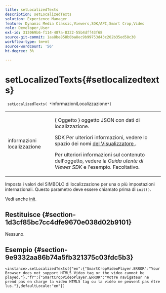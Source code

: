 ```yaml
---
title: setLocalizedTexts
description: setLocalizedTexts
solution: Experience Manager
feature: Dynamic Media Classic,Viewers,SDK/API,Smart Crop,Video
role: Developer,User
exl-id: 313069b6-f114-487a-8322-55b4dff43f68
source-git-commit: 1aa8be858b0ba8ec9b99753d43c202b35ed58c30
workflow-type: tm+mt
source-wordcount: '56'
ht-degree: 3%

---
```


# setLocalizedTexts{#setlocalizedtexts}

` setLocalizedTexts( *`informazioniLocalizzazione`*)`

<table id="table_896DFF34A68A403DB93A6D597461A573"> 
 <tbody> 
  <tr> 
   <td colname="col1"> <p> <span class="codeph"> <span class="varname"> informazioni localizzazione </span> </span> </p> </td> 
   <td colname="col2"> <p> { <span class="codeph"> Oggetto </span>} oggetto JSON con dati di localizzazione. </p> <p>SDK Per ulteriori informazioni, vedere lo spazio dei nomi <a href="../../../c-html5-aem-asset-viewers/c-html5-aem-smartcropvideo/r-html5-aem-smartcropvideo-viewer-namespace.md#concept-679bfabb3e3e4c12a285c4e9c4144153" format="dita" scope="local"> del Visualizzatore </a>. </p> <p>Per ulteriori informazioni sul contenuto dell'oggetto, vedere la <i>Guida utente di Viewer SDK</i> e l'esempio. Facoltativo. </p> </td> 
  </tr> 
 </tbody> 
</table>

Imposta i valori del SIMBOLO di localizzazione per una o più impostazioni internazionali. Questo parametro deve essere chiamato prima di `init()`.

Vedi anche [init](../../../c-html5-aem-asset-viewers/c-html5-aem-smartcropvideo/c-html5-aem-smartcropvideo-viewer-javascriptapiref/r-html5-aem-smartcropvideo-viewer-javascriptapiref-init.md#reference-3b570ba8b35045d6b30fb178c21a66c6).

## Restituisce {#section-1d3cf85bc7cc4dfe9670e038d02b9101}

Nessuno.

## Esempio {#section-9e9332aa86b74a5fb321375c03fdc5b3}

```
<instance>.setLocalizedTexts({"en":{"SmartCropVideoPlayer.ERROR":"Your Browser does not support HTML5 Video tag or the video cannot be played."},"fr":{"SmartCropVideoPlayer.ERROR":"Votre navigateur ne prend pas en charge la vidéo HTML5 tag ou la vidéo ne peuvent pas être lus."},defaultLocale:"en"})
```
